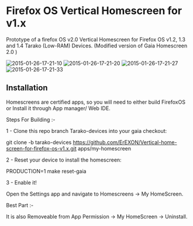 # Firefox OS Vertical Homescreen for v1.x

Prototype of a firefox OS v2.0 Vertical Homescreen for  Firefox OS v1.2, 1.3 and 1.4 Tarako (Low-RAM) Devices.
(Modified version of Gaia Homescreen 2.0 )

![2015-01-26-17-21-10](https://cloud.githubusercontent.com/assets/8279954/5899374/195e2c82-a580-11e4-9135-14bef3f5039d.png)
![2015-01-26-17-21-20](https://cloud.githubusercontent.com/assets/8279954/5899375/1963f32e-a580-11e4-8e91-ee8970d64b05.png)
![2015-01-26-17-21-27](https://cloud.githubusercontent.com/assets/8279954/5899376/196dc5c0-a580-11e4-95b9-bf7aeeb3ab76.png)
![2015-01-26-17-21-33](https://cloud.githubusercontent.com/assets/8279954/5899377/1971b8a6-a580-11e4-9021-6937c8173582.png)
## Installation

Homescreens are certified apps, so you will need to either build FirefoxOS or Install it through App manager/ Web IDE.

Steps For Building :-

1 - Clone this repo branch Tarako-devices into your gaia checkout:

git clone -b tarako-devices https://github.com/ErEXON/Vertical-home-screen-for-firefox-os-v1.x.git apps/my-homescreen

2 - Reset your device to install the homescreen:

PRODUCTION=1 make reset-gaia

3 - Enable it!

Open the Settings app and navigate to Homescreens -> My HomeScreen.


Best Part :-

It is also Removeable from App Permission -> My HomeScreen -> Uninstall.


